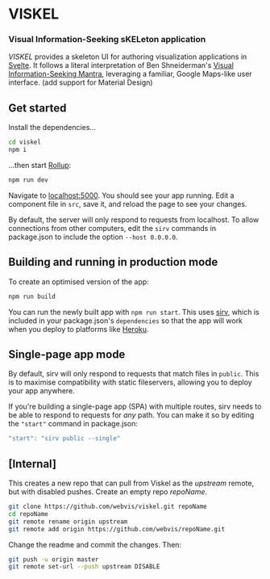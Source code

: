 # VISKEL
### Visual Information-Seeking sKELeton application

*VISKEL* provides a skeleton UI for authoring visualization applications in [Svelte](https://svelte.dev/). It follows a literal interpretation of Ben Shneiderman's [Visual Information-Seeking Mantra](https://infovis-wiki.net/wiki/Visual_Information-Seeking_Mantra), leveraging a familiar, Google Maps-like user interface. (add support for Material Design)

## Get started

Install the dependencies...

```bash
cd viskel
npm i
```

...then start [Rollup](https://rollupjs.org):

```bash
npm run dev
```

Navigate to [localhost:5000](http://localhost:5000). You should see your app running. Edit a component file in `src`, save it, and reload the page to see your changes.

By default, the server will only respond to requests from localhost. To allow connections from other computers, edit the `sirv` commands in package.json to include the option `--host 0.0.0.0`.


## Building and running in production mode

To create an optimised version of the app:

```bash
npm run build
```

You can run the newly built app with `npm run start`. This uses [sirv](https://github.com/lukeed/sirv), which is included in your package.json's `dependencies` so that the app will work when you deploy to platforms like [Heroku](https://heroku.com).


## Single-page app mode

By default, sirv will only respond to requests that match files in `public`. This is to maximise compatibility with static fileservers, allowing you to deploy your app anywhere.

If you're building a single-page app (SPA) with multiple routes, sirv needs to be able to respond to requests for *any* path. You can make it so by editing the `"start"` command in package.json:

```js
"start": "sirv public --single"
```

## [Internal]
This creates a new repo that can pull from Viskel as the *upstream* remote, but with disabled pushes.
Create an empty repo *repoName*.

```bash
git clone https://github.com/webvis/viskel.git repoName
cd repoName
git remote rename origin upstream
git remote add origin https://github.com/webvis/repoName.git
```

Change the readme and commit the changes. Then:

```bash
git push -u origin master
git remote set-url --push upstream DISABLE
```
